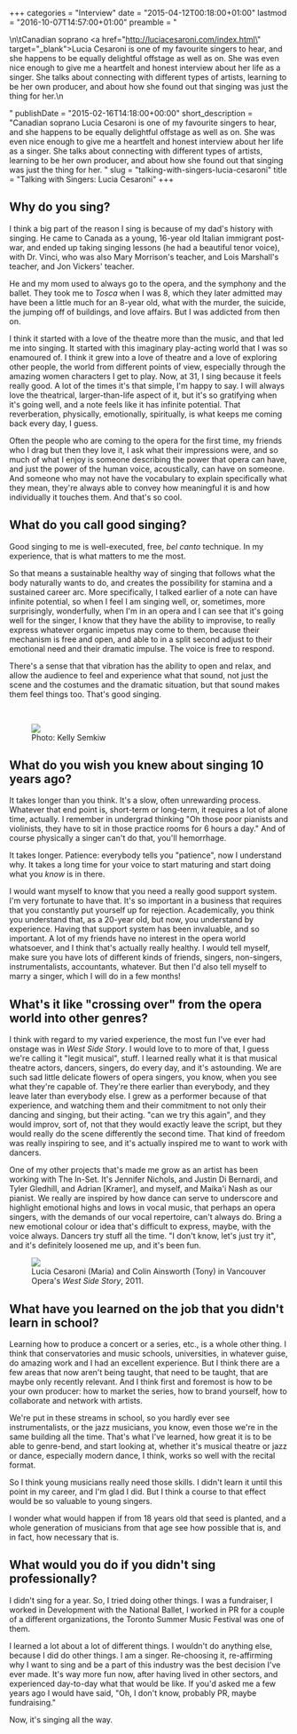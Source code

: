 +++
categories = "Interview"
date = "2015-04-12T00:18:00+01:00"
lastmod = "2016-10-07T14:57:00+01:00"
preamble = "<p>\n\tCanadian soprano <a href=\"http://luciacesaroni.com/index.html\" target=\"_blank\">Lucia Cesaroni</a> is one of my favourite singers to hear, and she happens to be equally delightful offstage as well as on. She was even nice enough to give me a heartfelt and honest interview about her life as a singer. She talks about connecting with different types of artists, learning to be her own producer, and about how she found out that singing was just the thing for her.\n</p>"
publishDate = "2015-02-16T14:18:00+00:00"
short_description = "Canadian soprano Lucia Cesaroni is one of my favourite singers to hear, and she happens to be equally delightful offstage as well as on. She was even nice enough to give me a heartfelt and honest interview about her life as a singer. She talks about connecting with different types of artists, learning to be her own producer, and about how she found out that singing was just the thing for her. "
slug = "talking-with-singers-lucia-cesaroni"
title = "Talking with Singers: Lucia Cesaroni"
+++

<h2>Why do you sing?</h2>
<p>
	I think a big part of the reason I sing is because of my dad's history with singing. He came to Canada as a young, 16-year old Italian immigrant post-war, and ended up taking singing lessons (he had a beautiful tenor voice), with Dr. Vinci, who was also Mary Morrison's teacher, and Lois Marshall's teacher, and Jon Vickers' teacher.
</p>
<p>
	He and my mom used to always go to the opera, and the symphony and the ballet. They took me to <em>Tosca</em> when I was 8, which they later admitted may have been a little much for an 8-year old, what with the murder, the suicide, the jumping off of buildings, and love affairs. But I was addicted from then on.
</p>
<p>
	I think it started with a love of the theatre more than the music, and that led me into singing. It started with this imaginary play-acting world that I was so enamoured of. I think it grew into a love of theatre and a love of exploring other people, the world from different points of view, especially through the amazing women characters I get to play. Now, at 31, I sing because it feels really good. A lot of the times it's that simple, I'm happy to say. I will always love the theatrical, larger-than-life aspect of it, but it's so gratifying when it's going well, and a note feels like it has infinite potential. That reverberation, physically, emotionally, spiritually, is what keeps me coming back every day, I guess.
</p>
<p>
	Often the people who are coming to the opera for the first time, my friends who I drag but then they love it, I ask what their impressions were, and so much of what I enjoy is someone describing the power that opera can have, and just the power of the human voice, acoustically, can have on someone. And someone who may not have the vocabulary to explain specifically what they mean, they're always able to convey how meaningful it is and how individually it touches them. And that's so cool.
</p>
<h2>What do you call good singing?</h2>
<p>
	Good singing to me is well-executed, free, <em>bel canto</em> technique. In my experience, that is what matters to me the most.
</p>
<p>
	So that means a sustainable healthy way of singing that follows what the body naturally wants to do, and creates the possibility for stamina and a sustained career arc. More specifically, I talked earlier of a note can have infinite potential, so when I feel I am singing well, or, sometimes, more surprisingly, wonderfully, when I'm in an opera and I can see that it's going well for the singer, I know that they have the ability to improvise, to really express whatever organic impetus may come to them, because their mechanism is free and open, and able to in a split second adjust to their emotional need and their dramatic impulse. The voice is free to respond.
</p>
<p>
	There's a sense that that vibration has the ability to open and relax, and allow the audience to feel and experience what that sound, not just the scene and the costumes and the dramatic situation, but that sound makes them feel things too. That's good singing.
</p>
<p>
	<br>
</p>
<figure data-type="image"><a href="https://res.cloudinary.com/schmopera/image/upload/v1545409169/media/webhook-uploads/1428794158343/Photo-by-Kelly-Semkiw-1_Fotor.jpg"><img data-resize-src="http://lh3.googleusercontent.com/oGZeVuq97tFch0O1ZNN7aurgAEFTBLU1itZN-MIFarz_25We18HYUDpHpWY1viQyamfCnTWKSAHnqVv7WnnHPfll9LM" src="http://lh3.googleusercontent.com/oGZeVuq97tFch0O1ZNN7aurgAEFTBLU1itZN-MIFarz_25We18HYUDpHpWY1viQyamfCnTWKSAHnqVv7WnnHPfll9LM=s1200"></a><figcaption>Photo: Kelly Semkiw</figcaption></figure>
<h2>What do you wish you knew about singing 10 years ago?</h2>
<p>
	It takes longer than you think. It's a slow, often unrewarding process. Whatever that end point is, short-term or long-term, it requires a lot of alone time, actually. I remember in undergrad thinking "Oh those poor pianists and violinists, they have to sit in those practice rooms for 6 hours a day." And of course physically a singer can't do that, you'll hemorrhage.
</p>
<p>
	It takes longer. Patience: everybody tells you "patience", now I understand why. It takes a long time for your voice to start maturing and start doing what you <em>know</em> is in there.
</p>
<p>
	I would want myself to know that you need a really good support system. I'm very fortunate to have that. It's so important in a business that requires that you constantly put yourself up for rejection. Academically, you think you understand that, as a 20-year old, but now, you understand by experience. Having that support system has been invaluable, and so important. A lot of my friends have no interest in the opera world whatsoever, and I think that's actually really healthy. I would tell myself, make sure you have lots of different kinds of friends, singers, non-singers, instrumentalists, accountants, whatever. But then I'd also tell myself to marry a singer, which I will do in a few months!
</p>
<h2>What's it like "crossing over" from the opera world into other genres?</h2>
<p>
	I think with regard to my varied experience, the most fun I've ever had onstage was in <em>West Side Story</em>. I would love to to more of that, I guess we're calling it "legit musical", stuff. I learned really what it is that musical theatre actors, dancers, singers, do every day, and it's astounding. We are such sad little delicate flowers of opera singers, you know, when you see what they're capable of. They're there earlier than everybody, and they leave later than everybody else. I grew as a performer because of that experience, and watching them and their commitment to not only their dancing and singing, but their acting. "can we try this again", and they would improv, sort of, not that they would exactly leave the script, but they would really do the scene differently the second time. That kind of freedom was really inspiring to see, and it's actually inspired me to want to work with dancers.
</p>
<p>
	One of my other projects that's made me grow as an artist has been working with The In-Set. It's Jennifer Nichols, and Justin Di Bernardi, and Tyler Gledhill, and Adrian [Kramer], and myself, and Maika'i Nash as our pianist. We really are inspired by how dance can serve to underscore and highlight emotional highs and lows in vocal music, that perhaps an opera singers, with the demands of our vocal repertoire, can't always do. Bring a new emotional colour or idea that's difficult to express, maybe, with the voice always. Dancers try stuff all the time. "I don't know, let's just try it", and it's definitely loosened me up, and it's been fun.
</p>
<figure data-type="image"><a href="https://res.cloudinary.com/schmopera/image/upload/v1545409169/media/webhook-uploads/1428794198846/Lucia-Maria-in-West-Side-Story-with-Vancouver-Opera-3_Fotor-697x1024.jpg"><img data-resize-src="http://lh3.googleusercontent.com/zhz1naQcalKvksYS0hA4btiLE0nYPamksEQbOHHkKW8v6DVhtDuFU9duffcrWx0fnKRuRMfWvbBroSBTVBdRNtGTPr8" src="http://lh3.googleusercontent.com/zhz1naQcalKvksYS0hA4btiLE0nYPamksEQbOHHkKW8v6DVhtDuFU9duffcrWx0fnKRuRMfWvbBroSBTVBdRNtGTPr8=s1200"></a><figcaption>Lucia Cesaroni (Maria) and Colin Ainsworth (Tony) in Vancouver Opera's <em>West Side Story</em>, 2011.</figcaption></figure>
<h2>What have you learned on the job that you didn't learn in school?</h2>
<p>
	Learning how to produce a concert or a series, etc., is a whole other thing. I think that conservatories and music schools, universities, in whatever guise, do amazing work and I had an excellent experience. But I think there are a few areas that now aren't being taught, that need to be taught, that are maybe only recently relevant. And I think first and foremost is how to be your own producer: how to market the series, how to brand yourself, how to collaborate and network with artists.
</p>
<p>
	We're put in these streams in school, so you hardly ever see instrumentalists, or the jazz musicians, you know, even those we're in the same building all the time. That's what I've learned, how great it is to be able to genre-bend, and start looking at, whether it's musical theatre or jazz or dance, especially modern dance, I think, works so well with the recital format.
</p>
<p>
	So I think young musicians really need those skills. I didn't learn it until this point in my career, and I'm glad I did. But I think a course to that effect would be so valuable to young singers.
</p>
<p>
	I wonder what would happen if from 18 years old that seed is planted, and a whole generation of musicians from that age see how possible that is, and in fact, how necessary that is.
</p>
<h2>What would you do if you didn't sing professionally?</h2>
<p>
	I didn't sing for a year. So, I tried doing other things. I was a fundraiser, I worked in Development with the National Ballet, I worked in PR for a couple of a different organizations, the Toronto Summer Music Festival was one of them.
</p>
<p>
	I learned a lot about a lot of different things. I wouldn't do anything else, because I did do other things. I am a singer. Re-choosing it, re-affirming why I want to sing and be a part of this industry was the best decision I've ever made. It's way more fun now, after having lived in other sectors, and experienced day-to-day what that would be like. If you'd asked me a few years ago I would have said, "Oh, I don't know, probably PR, maybe fundraising."
</p>
<p>
	Now, it's singing all the way.
</p>
